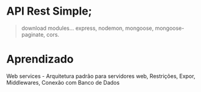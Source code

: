 
# API  Rest  Simple;

> download modules... express, nodemon, mongoose, mongoose-paginate, cors.

<h1> Aprendizado </h1>
<p> Web services - Arquitetura padrão para servidores web, Restrições, Expor, Middlewares, Conexão com Banco de Dados</p>
